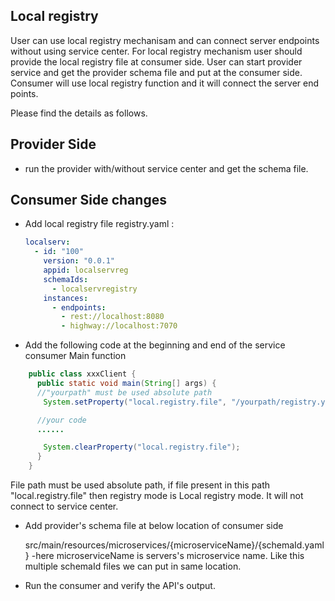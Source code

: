 ## Local registry

User can use local registry mechanisam and can connect server endpoints without using service center.
For local registry mechanism user should provide the local registry file at consumer side.
User can start provider service and get the provider schema file and put at the consumer side.
Consumer will use local registry function and it will connect the server end points.

Please find the details as follows.

## Provider Side

* run the provider with/without service center and get the schema file.

## Consumer Side changes

* Add local registry file registry.yaml :

  ```yaml
  localserv:
    - id: "100"
      version: "0.0.1"
      appid: localservreg
      schemaIds:
        - localservregistry
      instances:
        - endpoints:
          - rest://localhost:8080
          - highway://localhost:7070
  ```

* Add the following code at the beginning and end of the service consumer Main function

```java
    public class xxxClient {
      public static void main(String[] args) {
      //"yourpath" must be used absolute path
　　    System.setProperty("local.registry.file", "/yourpath/registry.yaml");

      //your code
      ......

　　    System.clearProperty("local.registry.file");
      }
    }
```
   File path must be used absolute path, if file present in this path "local.registry.file" then registry mode is Local registry mode. It will not connect to service center.

* Add provider's schema file at below location of consumer side

  src/main/resources/microservices/{microserviceName}/{schemaId.yaml}
  -here microserviceName is servers's microservice name. Like this multiple schemaId files we can put in same location.

* Run the consumer and verify the API's output.
